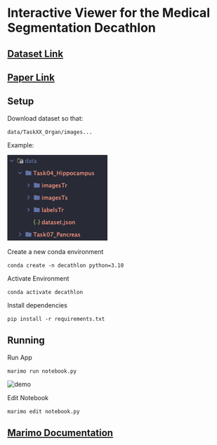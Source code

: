# Interactive Viewer for the Medical Segmentation Decathlon
## [Dataset Link](https://drive.google.com/drive/folders/1HqEgzS8BV2c7xYNrZdEAnrHk7osJJ--2)
## [Paper Link](https://www.nature.com/articles/s41467-022-30695-9)
## Setup
Download dataset so that:
```
data/TaskXX_Organ/images...
```
Example:

![img.png](assets/img.png)

Create a new conda environment
```
conda create -n decathlon python=3.10
```

Activate Environment
```
conda activate decathlon
```

Install dependencies
```
pip install -r requirements.txt
```
## Running
Run App
```
marimo run notebook.py
```

![demo](./assets/demo.gif)

Edit Notebook
```
marimo edit notebook.py
```

## [Marimo Documentation](https://docs.marimo.io/)